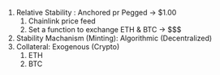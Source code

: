 1. Relative Stability : Anchored pr Pegged -> $1.00
   1. Chainlink price feed
   2. Set a function to exchange ETH & BTC -> $$$
2. Stability Machanism (Minting): Algorithmic (Decentralized)
3. Collateral: Exogenous (Crypto) 
   1. ETH
   2. BTC